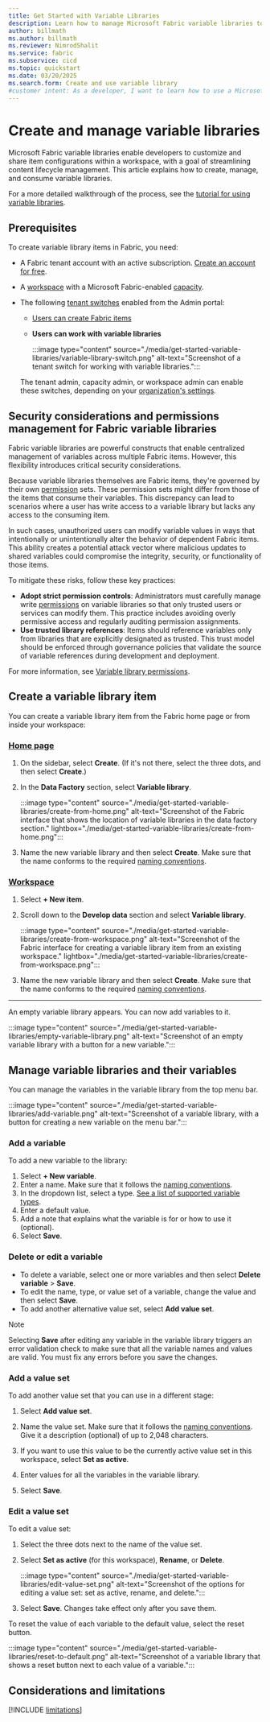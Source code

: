 ```yaml
---
title: Get Started with Variable Libraries
description: Learn how to manage Microsoft Fabric variable libraries to customize and share item configurations in a workspace.
author: billmath
ms.author: billmath
ms.reviewer: NimrodShalit
ms.service: fabric
ms.subservice: cicd
ms.topic: quickstart
ms.date: 03/20/2025
ms.search.form: Create and use variable library
#customer intent: As a developer, I want to learn how to use a Microsoft Fabric variable library to customize and share item configurations in a workspace, so that I can manage my content lifecycle.
---
```


# Create and manage variable libraries

Microsoft Fabric variable libraries enable developers to customize and share item configurations within a workspace, with a goal of streamlining content lifecycle management. This article explains how to create, manage, and consume variable libraries.

For a more detailed walkthrough of the process, see the [tutorial for using variable libraries](./tutorial-variable-library.md).

## Prerequisites

To create variable library items in Fabric, you need:

* A Fabric tenant account with an active subscription. [Create an account for free](../../get-started/fabric-trial.md).
* A [workspace](../../get-started/create-workspaces.md) with a Microsoft Fabric-enabled [capacity](../../enterprise/licenses.md#capacity).
* The following [tenant switches](../../admin/about-tenant-settings.md) enabled from the Admin portal:
  * [Users can create Fabric items](../../admin/fabric-switch.md)
  * **Users can work with variable libraries**

    :::image type="content" source="./media/get-started-variable-libraries/variable-library-switch.png" alt-text="Screenshot of a tenant switch for working with variable libraries.":::

  The tenant admin, capacity admin, or workspace admin can enable these switches, depending on your [organization's settings](../../admin/delegate-settings.md).

## Security considerations and permissions management for Fabric variable libraries

Fabric variable libraries are powerful constructs that enable centralized management of variables across multiple Fabric items. However, this flexibility introduces critical security considerations.

Because variable libraries themselves are Fabric items, they're governed by their own [permission](./variable-library-permissions.md) sets. These permission sets might differ from those of the items that consume their variables. This discrepancy can lead to scenarios where a user has write access to a variable library but lacks any access to the consuming item.

In such cases, unauthorized users can modify variable values in ways that intentionally or unintentionally alter the behavior of dependent Fabric items. This ability creates a potential attack vector where malicious updates to shared variables could compromise the integrity, security, or functionality of those items.

To mitigate these risks, follow these key practices:

* **Adopt strict permission controls**: Administrators must carefully manage write [permissions](./variable-library-permissions.md) on variable libraries so that only trusted users or services can modify them. This practice includes avoiding overly permissive access and regularly auditing permission assignments.
* **Use trusted library references**: Items should reference variables only from libraries that are explicitly designated as trusted. This trust model should be enforced through governance policies that validate the source of variable references during development and deployment.

For more information, see [Variable library permissions](./variable-library-permissions.md).

## Create a variable library item

You can create a variable library item from the Fabric home page or from inside your workspace:

### [Home page](#tab/home-page)

1. On the sidebar, select **Create**. (If it's not there, select the three dots, and then select **Create**.)

1. In the **Data Factory** section, select **Variable library**.

   :::image type="content" source="./media/get-started-variable-libraries/create-from-home.png" alt-text="Screenshot of the Fabric interface that shows the location of variable libraries in the data factory section." lightbox="./media/get-started-variable-libraries/create-from-home.png":::

1. Name the new variable library and then select **Create**. Make sure that the name conforms to the required [naming conventions](./variable-types.md#variable-library-name).

### [Workspace](#tab/workspace)

1. Select **+ New item**.
1. Scroll down to the **Develop data** section and select **Variable library**.

   :::image type="content" source="./media/get-started-variable-libraries/create-from-workspace.png" alt-text="Screenshot of the Fabric interface for creating a variable library item from an existing workspace." lightbox="./media/get-started-variable-libraries/create-from-workspace.png":::

1. Name the new variable library and then select **Create**. Make sure that the name conforms to the required [naming conventions](./variable-types.md#variable-library-name).

---

An empty variable library appears. You can now add variables to it.

:::image type="content" source="./media/get-started-variable-libraries/empty-variable-library.png" alt-text="Screenshot of an empty variable library with a button for a new variable.":::

## Manage variable libraries and their variables

You can manage the variables in the variable library from the top menu bar.

:::image type="content" source="./media/get-started-variable-libraries/add-variable.png" alt-text="Screenshot of a variable library, with a button for creating a new variable on the menu bar.":::

### Add a variable

To add a new variable to the library:

1. Select **+ New variable**.
1. Enter a name. Make sure that it follows the [naming conventions](./variable-types.md#variable-name).
1. In the dropdown list, select a type. [See a list of supported variable types](./variable-types.md#variable-types).
1. Enter a default value.
1. Add a note that explains what the variable is for or how to use it (optional).
1. Select **Save**.

### Delete or edit a variable

* To delete a variable, select one or more variables and then select **Delete variable** > **Save**.
* To edit the name, type, or value set of a variable, change the value and then select **Save**.
* To add another alternative value set, select **Add value set**.

> [!NOTE]
> Selecting **Save** after editing any variable in the variable library triggers an error validation check to make sure that all the variable names and values are valid. You must fix any errors before you save the changes.

### Add a value set

To add another value set that you can use in a different stage:

1. Select **Add value set**.

1. Name the value set. Make sure that it follows the [naming conventions](./variable-types.md#variable-types). Give it a description (optional) of up to 2,048 characters.

1. If you want to use this value to be the currently active value set in this workspace, select **Set as active**.

1. Enter values for all the variables in the variable library.

1. Select **Save**.

### Edit a value set

To edit a value set:

1. Select the three dots next to the name of the value set.

1. Select **Set as active** (for this workspace), **Rename**, or **Delete**.

   :::image type="content" source="./media/get-started-variable-libraries/edit-value-set.png" alt-text="Screenshot of the options for editing a value set: set as active, rename, and delete.":::

1. Select **Save**. Changes take effect only after you save them.

To reset the value of each variable to the default value, select the reset button.

:::image type="content" source="./media/get-started-variable-libraries/reset-to-default.png" alt-text="Screenshot of a variable library that shows a reset button next to each value of a variable.":::

## Considerations and limitations

[!INCLUDE [limitations](../includes/variable-library-limitations.md)]
